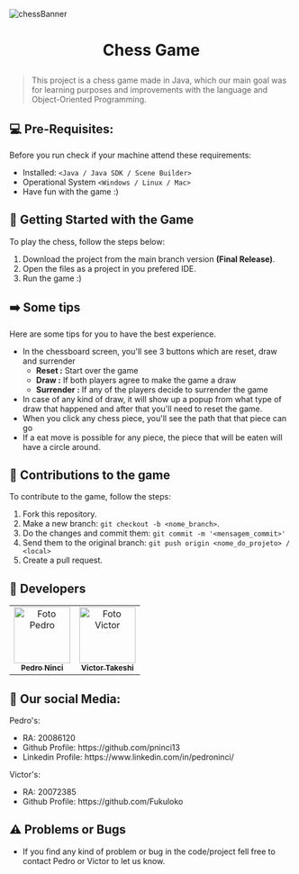 ![chessBanner](https://user-images.githubusercontent.com/69252953/144928254-e86b88c1-c2d7-40f1-9f37-eda4a4d4639f.png)

# <p align="center"> Chess Game
> This project is a chess game made in Java, which our main goal was for learning purposes and improvements with the language and Object-Oriented Programming.</p>


## 💻 Pre-Requisites:

Before you run check if your machine attend these requirements:
* Installed: `<Java / Java SDK / Scene Builder>`
* Operational System `<Windows / Linux / Mac>`
* Have fun with the game :)

## 🚀 Getting Started with the Game

To play the chess, follow the steps below:

1. Download the project from the main branch version **(Final Release)**.
2. Open the files as a project in you prefered IDE.
3. Run the game :)


## :arrow_right: Some tips 
Here are some tips for you to have the best experience.
<ul>
  <li>In the chessboard screen, you'll see 3 buttons which are reset, draw and surrender
   <ul>
      <li><strong>Reset :</strong> Start over the game</li>
      <li><strong>Draw :</strong> If both players agree to make the game a draw</li>
      <li><strong>Surrender :</strong> If any of the players decide to surrender the game</li>
    </ul>
  </li>
  <li>In case of any kind of draw, it will show up a popup from what type of draw that happened and after that you'll need to reset the game.</li>
  <li>When you click any chess piece, you'll see the path that that piece can go</li>
  <li>If a eat move is possible for any piece, the piece that will be eaten will have a circle around.</li>
</ul>

## :handshake: Contributions to the game
To contribute to the game, follow the steps:

1. Fork this repository.
2. Make a new branch: `git checkout -b <nome_branch>`.
3. Do the changes and commit them: `git commit -m '<mensagem_commit>'`
4. Send them to the original branch: `git push origin <nome_do_projeto> / <local>`
5. Create a pull request.

## :adult: Developers

<table>
  <tr>
    <td align="center">
      <a href="#">
        <img src="https://user-images.githubusercontent.com/69252953/138782252-7e4198a0-393c-43b6-b1a7-10e38619b9cb.png" width="100px;" alt="Foto Pedro"/><br>
        <sub>
          <b>Pedro Ninci</b>
        </sub>
      </a>
    </td>
    <td align="center">
      <a href="#">
        <img src="https://user-images.githubusercontent.com/69252953/138793538-7c62d00b-640e-4907-9515-dc283fe8700b.png" width="100px;" alt="Foto Victor"/><br>
        <sub>
          <b>Victor Takeshi</b>
        </sub>
      </a>
    </td>
  </tr>
</table>

## 👋 Our social Media:
Pedro's:
<ul>
  <li>RA: 20086120</li>
  <li>Github Profile: https://github.com/pninci13</li>
  <li>Linkedin Profile: https://www.linkedin.com/in/pedroninci/</li>
</ul>

Victor's:
<ul>
  <li>RA: 20072385</li>
  <li>Github Profile: https://github.com/Fukuloko</li>
</ul>


## ⚠️ Problems or Bugs<br>

<ul>
  <li>If you find any kind of problem or bug in the code/project fell free to contact Pedro or Victor to let us know.</li>
</ul>
